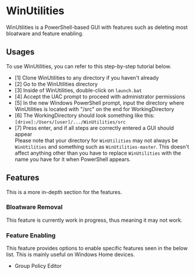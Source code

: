 # WinUtilities
WinUtilities is a PowerShell-based GUI with features such as deleting most bloatware and feature enabling.

## Usages
To use WinUtilities, you can refer to this step-by-step tutorial below.
  - [1] Clone WinUtilities to any directory if you haven't already
  - [2] Go to the WinUtilities directory
  - [3] Inside of WinUtilities, double-click on `launch.bat`
  - [4] Accept the UAC prompt to proceed with administrator permissions
  - [5] In the new Windows PowerShell prompt, input the directory where WinUtilities is located with "/src" on the end for WorkingDirectory
  - [6] The WorkingDirectory should look something like this: `[drive]:/Users/[user]/.../WinUtilities/src`
  - [7] Press enter, and if all steps are correctly entered a GUI should appear
<br>Please note that your directory for `WinUtilities` may not always be `WinUtilities` and something such as `WinUtilities-master`. This doesn't affect anything other than you have to replace `WinUtilities` with the name you have for it when PowerShell appears.

## Features
This is a more in-depth section for the features.

### Bloatware Removal
This feature is currently work in progress, thus meaning it may not work.

### Feature Enabling
This feature provides options to enable specific features seen in the below list. This is mainly useful on Windows Home devices.
  - Group Policy Editor